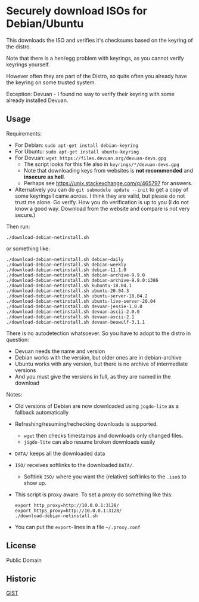 # Securely download ISOs for Debian/Ubuntu 

This downloads the ISO and verifies it's checksums
based on the keyring of the distro.

Note that there is a hen/egg problem with keyrings,
as you cannot verify keyrings yourself.

However often they are part of the Distro,
so quite often you already have the keyring on some trusted system.

Exception: Devuan - I found no way to verify their keyring with some already installed Devuan.


## Usage

Requirements:

- For Debian: `sudo apt-get install debian-keyring`
- For Ubuntu: `sudo apt-get install ubuntu-keyring`
- For Devuan: `wget https://files.devuan.org/devuan-devs.gpg`
  - The script looks for this file also in `keyrings/*/devuan-devs.gpg`
  - Note that downloading keys from websites is **not recommended** and **insecure as hell**.
  - Perhaps see https://unix.stackexchange.com/q/465797 for answers.
- Alternatively you can do `git submodule update --init` to get a copy of some keyrings I came across.
  I think they are valid, but please do not trust me alone.  Go verify.
  How you do verification is up to you (I do not know a good way.  Download from the website and compare is not very secure.)

Then run:

	./download-debian-netinstall.sh

or something like:

	./download-debian-netinstall.sh debian-daily
	./download-debian-netinstall.sh debian-weekly
	./download-debian-netinstall.sh debian-11.1.0
	./download-debian-netinstall.sh debian-archive-9.9.0
	./download-debian-netinstall.sh debian-archive-9.9.0:i386
	./download-debian-netinstall.sh kubuntu-18.04.1
	./download-debian-netinstall.sh ubuntu-20.04.3
	./download-debian-netinstall.sh ubuntu-server-18.04.2
	./download-debian-netinstall.sh ubuntu-live-server-20.04
	./download-debian-netinstall.sh devuan-jessie-1.0.0
	./download-debian-netinstall.sh devuan-ascii-2.0.0
	./download-debian-netinstall.sh devuan-ascii-2.1
	./download-debian-netinstall.sh devuan-beowulf-3.1.1

There is no autodetection whatsoever.  So you have to adopt to the distro in question:

- Devuan needs the name and version
- Debian works with the version, but older ones are in debian-archive
- Ubuntu works with any version, but there is no archive of intermediate versions
- And you must give the versions in full, as they are named in the download

Notes:

- Old versions of Debian are now downloaded using `jogdo-lite` as a fallback automatically

- Refreshing/resuming/rechecking downloads is supported.
  - `wget` then checks timestamps and downloads only changed files.
  - `jigdo-lite` can also resume broken downloads easily

- `DATA/` keeps all the downloaded data
- `ISO/` receives softlinks to the downloaded `DATA/`.
  - Softlink `ISO/` where you want the (relative) softlinks to the `.iso`s to show up.

- This script is proxy aware.  To set a proxy do something like this:

  ```
  export http_proxy=http://10.0.0.1:3128/
  export https_proxy=http://10.0.0.1:3128/
  ./download-debian-netinstall.sh
  ```

- You can put the `export`-lines in a file `~/.proxy.conf`


## License

Public Domain

## Historic

[GIST](https://gist.github.com/hilbix/0085d19470d5ac754cf26118c824e057)

